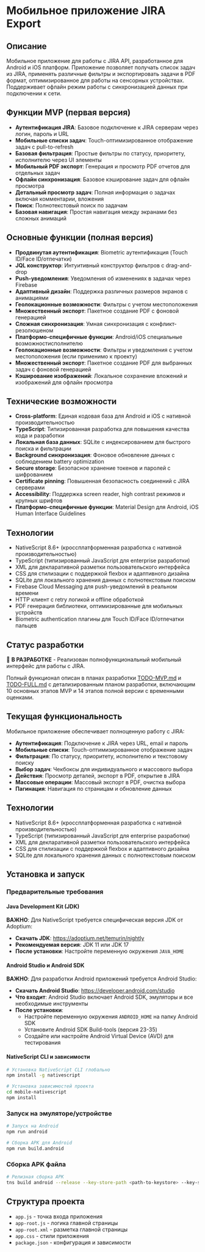 # Мобильное приложение JIRA Export

## Описание
Мобильное приложение для работы с JIRA API, разработанное для Android и iOS платформ. Приложение позволяет получать список задач из JIRA, применять различные фильтры и экспортировать задачи в PDF формат, оптимизированное для работы на сенсорных устройствах. Поддерживает офлайн режим работы с синхронизацией данных при подключении к сети.

## Функции MVP (первая версия)
- **Аутентификация JIRA**: Базовое подключение к JIRA серверам через логин, пароль и URL
- **Мобильные списки задач**: Touch-оптимизированное отображение задач с pull-to-refresh
- **Базовая фильтрация**: Простые фильтры по статусу, приоритету, исполнителю через UI элементы
- **Мобильный PDF экспорт**: Генерация и просмотр PDF отчетов для отдельных задач
- **Офлайн синхронизация**: Базовое кэширование задач для офлайн просмотра
- **Детальный просмотр задач**: Полная информация о задачах включая комментарии, вложения
- **Поиск**: Полнотекстовый поиск по задачам
- **Базовая навигация**: Простая навигация между экранами без сложных анимаций

## Основные функции (полная версия)
- **Продвинутая аутентификация**: Biometric аутентификация (Touch ID/Face ID/отпечатки)
- **JQL конструктор**: Интуитивный конструктор фильтров с drag-and-drop
- **Push-уведомления**: Уведомления об изменениях в задачах через Firebase
- **Адаптивный дизайн**: Поддержка различных размеров экранов с анимациями
- **Геолокационные возможности**: Фильтры с учетом местоположения
- **Множественный экспорт**: Пакетное создание PDF с фоновой генерацией
- **Сложная синхронизация**: Умная синхронизация с конфликт-резолюшеном
- **Платформо-специфичные функции**: Android/iOS специальные возможностисполнителю
- **Геолокационные возможности**: Фильтры и уведомления с учетом местоположения (если применимо к проекту)
- **Множественный экспорт**: Пакетное создание PDF для выбранных задач с фоновой генерацией
- **Кэширование изображений**: Локальное сохранение вложений и изображений для офлайн просмотра

## Технические возможности
- **Cross-platform**: Единая кодовая база для Android и iOS с нативной производительностью
- **TypeScript**: Типизированная разработка для повышения качества кода и разработки
- **Локальная база данных**: SQLite с индексированием для быстрого поиска и фильтрации
- **Background синхронизация**: Фоновое обновление данных с соблюдением battery optimization
- **Secure storage**: Безопасное хранение токенов и паролей с шифрованием
- **Certificate pinning**: Повышенная безопасность соединений с JIRA серверами
- **Accessibility**: Поддержка screen reader, high contrast режимов и крупных шрифтов
- **Платформо-специфичные функции**: Material Design для Android, iOS Human Interface Guidelines

## Технологии
- NativeScript 8.6+ (кроссплатформенная разработка с нативной производительностью)
- TypeScript (типизированный JavaScript для enterprise разработки)
- XML для декларативной разметки пользовательского интерфейса
- CSS для стилизации с поддержкой flexbox и адаптивного дизайна
- SQLite для локального хранения данных с полнотекстовым поиском
- Firebase Cloud Messaging для push-уведомлений в реальном времени
- HTTP клиент с retry логикой и offline обработкой
- PDF генерация библиотеки, оптимизированные для мобильных устройств
- Biometric authentication плагины для Touch ID/Face ID/отпечатки пальцев

## Статус разработки
🚧 **В РАЗРАБОТКЕ** - Реализован полнофункциональный мобильный интерфейс для работы с JIRA.

Полный функционал описан в планах разработки [TODO-MVP.md](TODO-MVP.md) и [TODO-FULL.md](TODO-FULL.md) с детализированным планом разработки, включающим 10 основных этапов MVP и 14 этапов полной версии с временными оценками.

## Текущая функциональность
Мобильное приложение обеспечивает полноценную работу с JIRA:
- **Аутентификация**: Подключение к JIRA через URL, email и пароль
- **Мобильные списки**: Touch-оптимизированное отображение задач
- **Фильтрация**: По статусу, приоритету, исполнителю и текстовому поиску
- **Выбор задач**: Чекбоксы для индивидуального и массового выбора
- **Действия**: Просмотр деталей, экспорт в PDF, открытие в JIRA
- **Массовые операции**: Массовый экспорт в PDF, очистка выбора
- **Пагинация**: Навигация по страницам и обновление данных

## Технологии
- NativeScript 8.6+ (кроссплатформенная разработка с нативной производительностью)
- TypeScript (типизированный JavaScript для enterprise разработки)
- XML для декларативной разметки пользовательского интерфейса
- CSS для стилизации с поддержкой flexbox и адаптивного дизайна
- SQLite для локального хранения данных с полнотекстовым поиском

## Установка и запуск

### Предварительные требования

#### Java Development Kit (JDK)
**ВАЖНО**: Для NativeScript требуется специфическая версия JDK от Adoptium:
- **Скачать JDK**: https://adoptium.net/temurin/nightly
- **Рекомендуемая версия**: JDK 11 или JDK 17
- **После установки**: Настройте переменную окружения `JAVA_HOME`

#### Android Studio и Android SDK
**ВАЖНО**: Для разработки Android приложений требуется Android Studio:
- **Скачать Android Studio**: https://developer.android.com/studio
- **Что входит**: Android Studio включает Android SDK, эмуляторы и все необходимые инструменты
- **После установки**:
  - Настройте переменную окружения `ANDROID_HOME` на папку Android SDK
  - Установите Android SDK Build-tools (версия 23-35)
  - Создайте или настройте Android Virtual Device (AVD) для тестирования

#### NativeScript CLI и зависимости
```bash
# Установка NativeScript CLI глобально
npm install -g nativescript

# Установка зависимостей проекта
cd mobile-nativescript
npm install
```

### Запуск на эмуляторе/устройстве
```bash
# Запуск на Android
npm run android

# Сборка APK для Android
npm run build.android
```

### Сборка APK файла
```bash
# Релизная сборка APK
tns build android --release --key-store-path <path-to-keystore> --key-store-password <password> --key-store-alias <alias> --key-store-alias-password <alias-password>
```

## Структура проекта
- `app.js` - точка входа приложения
- `app-root.js` - логика главной страницы
- `app-root.xml` - разметка главной страницы
- `app.css` - стили приложения
- `package.json` - конфигурация и зависимости